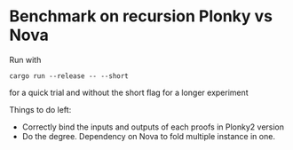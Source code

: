 # Benchmark on recursion Plonky vs Nova

Run with 
```
cargo run --release -- --short
```
for a quick trial and without the short flag for a longer experiment

Things to do left:
* Correctly bind the inputs and outputs of each proofs in Plonky2 version
* Do the degree. Dependency on Nova to fold multiple instance in one.